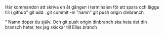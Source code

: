 Här kommandon att skriva en åt gången i terminalen för att spara och lägga till i github"
git add .
git commit -m ”namn”
git push origin dinbranch 

” Namn döper du själv. Och git push origin dinbranch ska heta det din bransch heter, tex jag skickar till Ellas.branch